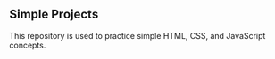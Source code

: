 ## Simple Projects
This repository is used to practice simple HTML, CSS, and JavaScript concepts.  


